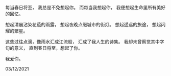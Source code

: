 每当春日将至，
我总是不免想起你。 
而每当我想起你， 
我便想起生命里所有美好的回忆。  

想起清晨沾染花苞的雨露， 
想起夜晚点缀城市的街灯。 
想起遥远的旅途， 
想起闪耀的繁星。  

这些过往点滴，像雨水汇成江流般， 
汇成了我人生的诗集。 
我却未曾察觉其中字句的意义， 
直到春日将至，想起了你。  

我爱你。  

03/12/2021
